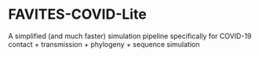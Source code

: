 # FAVITES-COVID-Lite
A simplified (and much faster) simulation pipeline specifically for COVID-19 contact + transmission + phylogeny + sequence simulation
